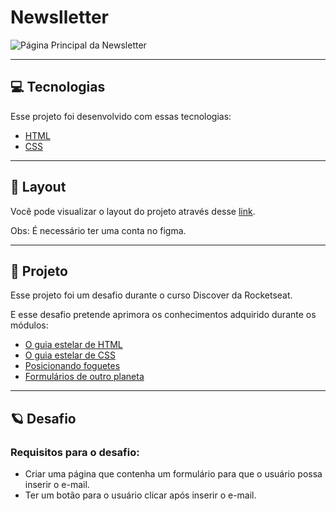 # **Newslletter**

![Página Principal da Newsletter](https://github.com/WendelSantosNunes/Newsletter/blob/main/imgReadme/P%C3%A1gina_principal.png?raw=true)

---

## 💻 **Tecnologias**

Esse projeto foi desenvolvido com essas tecnologias:

- [HTML](https://developer.mozilla.org/pt-BR/docs/Web/HTML)
- [CSS](https://developer.mozilla.org/pt-BR/docs/Web/CSS)

---

## 🎨 **Layout**

Você pode visualizar o layout do projeto através desse [link](<https://www.figma.com/file/luL5sD65mzbDUgHSSfpx1U/DD-%2F-RocketNews-(Copy)?node-id=3%3A2>).

Obs: É necessário ter uma conta no figma.

---

## 🚀 **Projeto**

Esse projeto foi um desafio durante o curso Discover ​da Rocketseat.

E esse desafio pretende aprimora os conhecimentos adquirido durante os módulos:

- [O guia estelar de HTML](https://app.rocketseat.com.br/node/o-guia-estelar-de-html)
- [O guia estelar de CSS](https://app.rocketseat.com.br/node/o-guia-estelar-de-css)
- [Posicionando foguetes](https://app.rocketseat.com.br/node/posicionando-foguetes)
- [Formulários de outro planeta](https://app.rocketseat.com.br/node/formularios-de-outro-planeta)

---

## 🪐 **Desafio**

### Requisitos para o desafio:

- Criar uma página que contenha um formulário para que o usuário possa inserir o e-mail.
- Ter um botão para o usuário clicar após inserir o e-mail.
